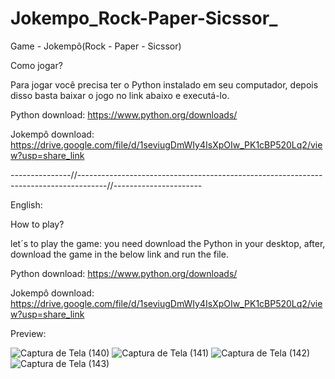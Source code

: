 # Jokempo_Rock-Paper-Sicssor_
Game - Jokempô(Rock - Paper - Sicssor)


Como jogar?

Para jogar você precisa ter o Python instalado em seu computador, depois disso basta baixar o jogo no link abaixo e executá-lo.


Python download: https://www.python.org/downloads/

Jokempô download:  https://drive.google.com/file/d/1seviugDmWIy4IsXpOIw_PK1cBP520Lq2/view?usp=share_link

---------------//-------------------------------------------------------------------------------------//----------------------

English:

How to play?

let´s to play the game: you need download the Python in your desktop, after, download the game in the below link and run the file.


Python download: https://www.python.org/downloads/

Jokempô download:  https://drive.google.com/file/d/1seviugDmWIy4IsXpOIw_PK1cBP520Lq2/view?usp=share_link


Preview:

![Captura de Tela (140)](https://user-images.githubusercontent.com/97071591/213256067-058482e6-2754-457a-b81b-0631ad431e5a.png)
![Captura de Tela (141)](https://user-images.githubusercontent.com/97071591/213256090-6ea18b55-86e2-4b7c-aedc-eb09d1e14a49.png)
![Captura de Tela (142)](https://user-images.githubusercontent.com/97071591/213256100-e964b747-16b2-4b29-b26c-9a8f0bc4f191.png)
![Captura de Tela (143)](https://user-images.githubusercontent.com/97071591/213256127-20f8d2ed-f8df-45be-aebb-a99eddfed657.png)
